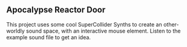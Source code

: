 ## Apocalypse Reactor Door

This project uses some cool SuperCollider Synths to create an other-worldly sound space, with an interactive mouse element. Listen to the example sound file to get an idea.
